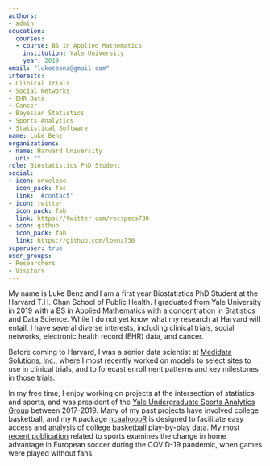 ```yaml
---
authors:
- admin
education:
  courses:
  - course: BS in Applied Mathematics
    institution: Yale University
    year: 2019
email: "lukesbenz@gmail.com"
interests:
- Clinical Trials
- Social Networks
- EHR Data
- Cancer
- Bayesian Statistics
- Sports Analytics
- Statistical Software
name: Luke Benz
organizations:
- name: Harvard University
  url: ""
role: Biostatistics PhD Student
social:
- icon: envelope
  icon_pack: fas
  link: '#contact'
- icon: twitter
  icon_pack: fab
  link: https://twitter.com/recspecs730
- icon: github
  icon_pack: fab
  link: https://github.com/lbenz730
superuser: true
user_groups:
- Researchers
- Visitors
---
```


My name is Luke Benz and I am a first year Biostatistics PhD Student at the Harvard T.H. Chan School of Public Health. I graduated from Yale University in 2019 with a BS in Applied Mathematics with a concentration in Statistics and Data Science. While I do not yet know what my research at Harvard will entail, I have several diverse interests, including clinical trials, social networks, electronic health record (EHR) data, and cancer. 

Before coming to Harvard, I was a senior data scientist at [Medidata Solutions, Inc.](https://www.medidata.com/en/), where I most recently worked on models to select sites to use in clinical trials, and to forecast enrollment patterns and key milestones in those trials.

In my free time, I enjoy working on projects at the intersection of statistics and sports, and was president of the [Yale Undergraduate Sports Analytics Group](https://sports.sites.yale.edu) between 2017-2019. Many of my past projects have involved college basketball, and my `R` package [ncaahoopR](https://github.com/lbenz730/ncaahoopR) is designed to facilitate easy access and analysis of college basketball play-by-play data. [My most recent publication](https://arxiv.org/abs/2012.14949) related to sports examines the change in home advantage in European soccer during the COVID-19 pandemic, when games were played without fans.